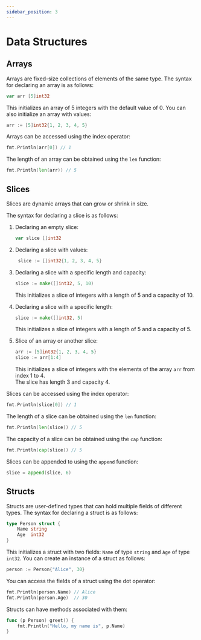 ```yaml
---
sidebar_position: 3
---
```


# Data Structures

## Arrays

Arrays are fixed-size collections of elements of the same type. The syntax for declaring an array is as follows:

```go
var arr [5]int32
```

This initializes an array of 5 integers with the default value of 0. You can also initialize an array with values:

```go
arr := [5]int32{1, 2, 3, 4, 5}
```

Arrays can be accessed using the index operator:

```go
fmt.Println(arr[0]) // 1
```

The length of an array can be obtained using the `len` function:

```go
fmt.Println(len(arr)) // 5
```

## Slices

Slices are dynamic arrays that can grow or shrink in size.

The syntax for declaring a slice is as follows:

1. Declaring an empty slice:

   ```go
   var slice []int32
   ```

2. Declaring a slice with values:

   ```go
    slice := []int32{1, 2, 3, 4, 5}
    ```

3. Declaring a slice with a specific length and capacity:

   ```go
   slice := make([]int32, 5, 10)
   ```

   This initializes a slice of integers with a length of 5 and a capacity of 10.

4. Declaring a slice with a specific length:

   ```go
   slice := make([]int32, 5)
   ```

   This initializes a slice of integers with a length of 5 and a capacity of 5.

5. Slice of an array or another slice:

   ```go
   arr := [5]int32{1, 2, 3, 4, 5}
   slice := arr[1:4]
   ```

   This initializes a slice of integers with the elements of the array `arr` from index 1 to 4.  
   The slice has length 3 and capacity 4.

Slices can be accessed using the index operator:

```go
fmt.Println(slice[0]) // 1
```

The length of a slice can be obtained using the `len` function:

```go
fmt.Println(len(slice)) // 5
```

The capacity of a slice can be obtained using the `cap` function:

```go
fmt.Println(cap(slice)) // 5
```

Slices can be appended to using the `append` function:

```go
slice = append(slice, 6)
```

## Structs

Structs are user-defined types that can hold multiple fields of different types. The syntax for declaring a struct is as follows:

```go
type Person struct {
    Name string
    Age  int32
}
```

This initializes a struct with two fields: `Name` of type `string` and `Age` of type `int32`. You can create an instance of a struct as follows:

```go
person := Person{"Alice", 30}
```

You can access the fields of a struct using the dot operator:

```go
fmt.Println(person.Name) // Alice
fmt.Println(person.Age)  // 30
```

Structs can have methods associated with them:

```go
func (p Person) greet() {
    fmt.Println("Hello, my name is", p.Name)
}
```
